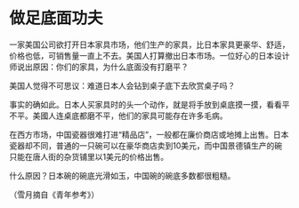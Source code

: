 # 做足底面功夫

一家美国公司欲打开日本家具市场，他们生产的家具，比日本家具更豪华、舒适，价格也低，可销售量一直上不去。美国人打算撤出日本市场。一位好心的日本设计师说出原因：你们的家具，为什么底面没有打磨平？ 

美国人觉得不可思议：难道日本人会钻到桌子底下去欣赏桌子吗？ 

事实的确如此。日本人买家具时的头一个动作，就是将手放到桌底摸一摸，看看平不平。美國人连桌底都磨不平，他们的家具可能存在许多毛病。 

在西方市场，中国瓷器很难打进“精品店”，一般都在廉价商店或地摊上出售。日本瓷器却不同，普通的一只碗可以在豪华商店卖到10美元，而中国景德镇生产的碗只能在唐人街的杂货铺里以1美元的价格出售。 

什么原因？日本碗的碗底光滑如玉，中国碗的碗底多数都很粗糙。 

（雪月摘自《青年参考》）